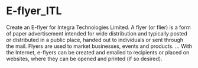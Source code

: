 # E-flyer_ITL
Create an E-flyer for Integra Technologies Limited.
A flyer (or flier) is a form of paper advertisement intended for wide distribution and typically posted or distributed in a public place, handed out to individuals or sent through the mail. 
Flyers are used to market businesses, events and products. ... With the Internet, e-flyers can be created and emailed to recipients or placed on websites, where they can be opened and printed (if so desired).
